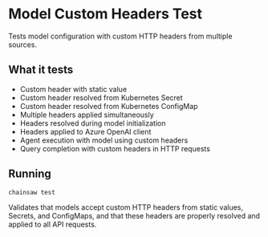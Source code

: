 # Model Custom Headers Test

Tests model configuration with custom HTTP headers from multiple sources.

## What it tests
- Custom header with static value
- Custom header resolved from Kubernetes Secret
- Custom header resolved from Kubernetes ConfigMap
- Multiple headers applied simultaneously
- Headers resolved during model initialization
- Headers applied to Azure OpenAI client
- Agent execution with model using custom headers
- Query completion with custom headers in HTTP requests

## Running
```bash
chainsaw test
```

Validates that models accept custom HTTP headers from static values, Secrets, and ConfigMaps, and that these headers are properly resolved and applied to all API requests.
